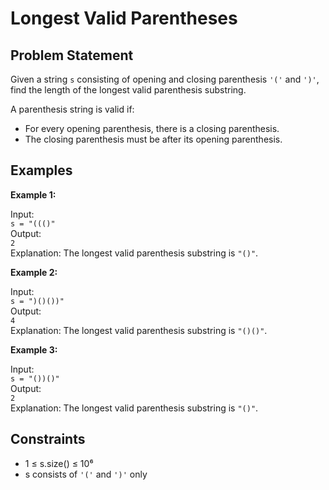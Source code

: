 # Longest Valid Parentheses

## Problem Statement

Given a string `s` consisting of opening and closing parenthesis `'('` and `')'`, find the length of the longest valid parenthesis substring.

A parenthesis string is valid if:
- For every opening parenthesis, there is a closing parenthesis.
- The closing parenthesis must be after its opening parenthesis.

## Examples

**Example 1:**

Input:  
`s = "((()"`  
Output:  
`2`  
Explanation: The longest valid parenthesis substring is `"()"`.

**Example 2:**

Input:  
`s = ")()())"`  
Output:  
`4`  
Explanation: The longest valid parenthesis substring is `"()()"`.

**Example 3:**

Input:  
`s = "())()"`  
Output:  
`2`  
Explanation: The longest valid parenthesis substring is `"()"`.

## Constraints

- 1 ≤ s.size() ≤ 10⁶  
- s consists of `'('` and `')'` only

